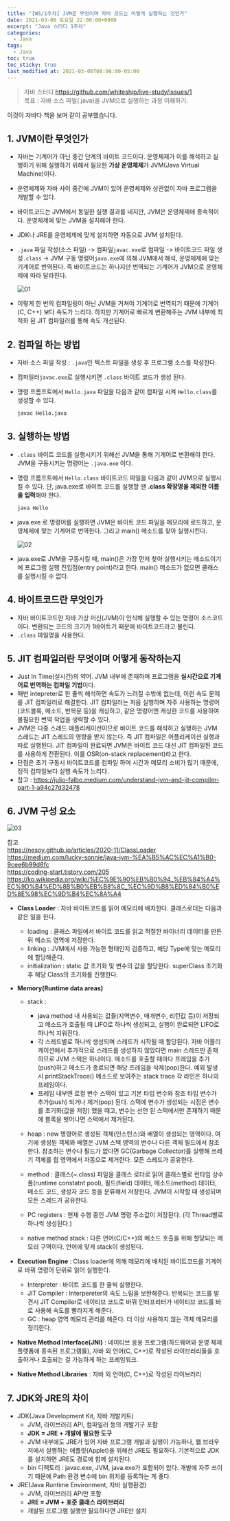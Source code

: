 ```yaml
---
title: "[WS/1주차] JVM은 무엇이며 자바 코드는 어떻게 실행하는 것인가"
date: 2021-03-06 토요일 22:00:00+0900
excerpt: "Java 스터디 1주차"
categories:
  - Java
tags:
  - Java
toc: true
toc_sticky: true
last_modified_at: 2021-03-06T08:06:00-05:00
---
```


> 자바 스터디 https://github.com/whiteship/live-study/issues/1  
> 목표 : 자바 소스 파일(.java)을 JVM으로 실행하는 과정 이해하기.

이것이 자바다 책을 보며 같이 공부했습니다.

## 1. JVM이란 무엇인가

- 자바는 기계어가 아닌 중간 단계의 바이트 코드이다. 운영체제가 이를 해석하고 실행하기 위해 실행하기 위해서 필요한 **가상 운영체제**가 JVM(Java Virtual Machine)이다.
- 운영체제와 자바 사이 중간에 JVM이 있어 운영체제와 상관없이 자바 프로그램을 개발할 수 있다.
- 바이트코드는 JVM에서 동일한 실행 결과를 내지만, JVM은 운영체제에 종속적이다. 운영체제에 맞는 JVM을 설치해야 한다.
- JDK나 JRE를 운영체제에 맞게 설치하면 자동으로 JVM 설치된다.
- `.java` 파일 작성(소스 파일) -> 컴파일`javac.exe`로 컴파일 -> 바이트코드 파일 생성`.class` -> JVM 구동 명령어`java.exe`에 의해 JVM에서 해석, 운영체제에 맞는 기계어로 번역된다. 즉 바이트코드는 하나지만 번역되는 기계어가 JVM으로 운영체제에 따라 달라진다.

  ![01](/assets/images/java/study/01-1.png)

- 이렇게 한 번의 컴파일링이 아닌 JVM을 거쳐야 기계어로 번역되기 때문에 기계어(C, C++) 보다 속도가 느리다. 하지만 기계어로 빠르게 변환해주는 JVM 내부에 최적화 된 JIT 컴파일러를 통해 속도 개선된다.

## 2. 컴파일 하는 방법

- 자바 소스 파일 작성 : `.java`인 텍스트 파일을 생성 후 프로그램 소스를 작성한다.
- 컴파일러`javac.exe`로 실행시키면 `.class` 바이트 코드가 생성 된다.
- 명령 프롬프트에서 `Hello.java` 파일을 다음과 같이 컴파일 시켜 `Hello.class`를 생성할 수 있다.

  ```bash
  javac Hello.java
  ```

## 3. 실행하는 방법

- `.class` 바이트 코드를 실행시키기 위해선 JVM을 통해 기계어로 변환해야 한다. JVM을 구동시키는 명령어는 `.java.exe` 이다.
- 명령 프롬프트에서 `Hello.class` 바이트코드 파일을 다음과 같이 JVM으로 실행시킬 수 있다. 단, java.exe로 바이트 코드를 실행할 땐 **.class 확장명을 제외한 이름을 입력**해야 한다.

  ```bash
  java Hello
  ```

- java.exe 로 명령어를 실행하면 JVM은 바이트 코드 파일을 메모리에 로드하고, 운영체제에 맞는 기계어로 번역한다. 그리고 main() 메소드를 찾아 실행시킨다.

  ![02](/assets/images/java/study/01-2.png)

- java.exe로 JVM을 구동시킬 때, main()은 가장 먼저 찾아 실행시키는 메소드이기에 프로그램 실행 진입점(entry point)라고 한다. main() 메소드가 없으면 클래스를 실행시킬 수 없다.

## 4. 바이트코드란 무엇인가

- 자바 바이트코드란 자바 가상 머신(JVM)이 인식해 실행할 수 있는 명령어 소스코드이다. 변환되는 코드의 크기가 1바이트기 때문에 바이트코드라고 불린다.
- `.class` 파일명을 사용한다.

## 5. JIT 컴파일러란 무엇이며 어떻게 동작하는지

- Just In Time(실시간)의 약어. JVM 내부에 존재하며 프로그램을 **실시간으로 기계어로 번역하는 컴파일 기법**이다.
- 매번 intepreter로 한 줄씩 해석하면 속도가 느려질 수밖에 없는데, 이런 속도 문제를 JIT 컴파일러로 해결한다. JIT 컴파일러는 처음 실행하며 자주 사용하는 명령어(코드블록, 메소드, 반복문 등)을 캐싱하고, 같은 명령어엔 캐싱한 코드를 사용하여 불필요한 번역 작업을 생략할 수 있다.
- JVM은 다중 스레드 애플리케이션이므로 바이트 코드를 해석하고 실행하는 JVM 스레드는 JIT 스레드의 영향을 받지 않는다. 즉 JIT 컴파일은 어플리케이션 실행과 따로 실행된다. JIT 컴파일이 완료되면 JVM은 바이트 코드 대신 JIT 컴파일된 코드를 사용하게 전환된다. 이를 OSR(on-stack replacement)라고 한다.
- 단점은 초기 구동시 바이트코드를 컴파일 하며 시간과 메모리 소비가 많기 때문에, 정적 컴파일보다 실행 속도가 느리다.
- 참고 : https://julio-falbo.medium.com/understand-jvm-and-jit-compiler-part-1-a94c27d32478

## 6. JVM 구성 요소

![03](/assets/images/java/study/01-3.png)

참고  
https://nesoy.github.io/articles/2020-11/ClassLoader  
https://medium.com/lucky-sonnie/java-jvm-%EA%B5%AC%EC%A1%B0-9cee6b99d6fc  
https://coding-start.tistory.com/205  
https://ko.wikipedia.org/wiki/%EC%9E%90%EB%B0%94_%EB%84%A4%EC%9D%B4%ED%8B%B0%EB%B8%8C_%EC%9D%B8%ED%84%B0%ED%8E%98%EC%9D%B4%EC%8A%A4

- **Class Loader** : 자바 바이트코드를 읽어 메모리에 배치한다. 클래스로더는 다음과 같은 일을 한다.
  - loading : 클래스 파일에서 바이트 코드를 읽고 적절한 바이너리 데이터를 만든 뒤 메소드 영역에 저장한다.
  - linking : JVM에서 사용 가능한 형태인지 검증하고, 해당 Type에 맞는 메모리에 할당해준다.
  - initialization : static 값 초기화 및 변수의 값을 할당한다. superClass 초기화 후 해당 Class의 초기화를 진행한다.
- **Memory(Runtime data areas)**

  - stack :

    - java method 내 사용되는 값들(지역변수, 매개변수, 리턴값 등)이 저장되고 메소드가 호출될 때 LIFO로 하나씩 생성되고, 실행이 완료되면 LIFO로 하나씩 지워진다.
    - 각 스레드별로 하나씩 생성되며 스레드가 시작될 때 할당된다. 자바 어플리케이션에서 추가적으로 스레드를 생성하지 않았다면 main 스레드만 존재하므로 JVM 스택은 하나이다. 메소드를 호출할 때마다 프레임을 추가(push)하고 메소드가 종료되면 해당 프레임을 삭제(pop)한다. 예외 발생 시 printStackTrace() 메소드로 보여주는 stack trace 각 라인은 하나의 프레임이다.
    - 프레임 내부엔 로컬 변수 스택이 있고 기본 타입 변수와 참조 타입 변수가 추가(push) 되거나 제거(pop) 된다. 스택에 변수가 생성되는 시점은 변수를 초기화(값을 저장) 했을 때고, 변수는 선언 된 스택에서만 존재하기 때문에 블록을 벗어나면 스택에서 제거된다.

  - heap : new 명령어로 생성된 객체(인스턴스)와 배열이 생성되는 영역이다. 여기에 생성된 객체와 배열은 JVM 스택 영역의 변수나 다른 객체 필드에서 참조한다. 참조하는 변수나 필드가 없다면 GC(Garbage Collector)를 실행해 쓰레기 객체를 힙 영역에서 자동으로 제거한다. 모든 스레드가 공유한다.
  - method : 클래스(~.class) 파일을 클래스 로더로 읽어 클래스별로 런타임 상수풀(runtime constatnt pool), 필드(field) 데이터, 메소드(method) 데이터, 메소드 코드, 생성자 코드 등을 분류해서 저장한다. JVM이 시작할 때 생성되며 모든 스레드가 공유한다.
  - PC registers : 현재 수행 중인 JVM 명령 주소값이 저장된다. (각 Thread별로 하나씩 생성된다.)
  - native method stack : 다른 언어(C/C++)의 메소드 호출을 위해 할당되는 메모리 구역이다. 언어에 맞게 stack이 생성된다.

- **Execution Engine** : Class loader에 의해 메모리에 배치된 바이트코드를 기계어로 바꿔 명령어 단위로 읽어 실행한다.
  - Interpreter : 바이트 코드를 한 줄씩 실행한다.
  - JIT Compiler : Interpereter의 속도 느림을 보완해준다. 반복되는 코드를 발견시 JIT Compiler로 네이티브 코드로 바꿔 인터프리터가 네이티브 코드를 바로 사용해 속도를 빨라지게 해준다.
  - GC : heap 영역 메모리 관리를 해준다. 더 이상 사용하지 않는 객체 메모리를 정리한다.
- **Native Method Interface(JNI)** : 네이티브 응용 프로그램(하드웨어와 운영 체제 플랫폼에 종속된 프로그램들), 자바 외 언어(C, C++)로 작성된 라이브러리들을 호출하거나 호출되는 걸 가능하게 하는 프레임워크.
- **Native Method Libraries** : 자바 외 언어(C, C++)로 작성된 라이브러리

## 7. JDK와 JRE의 차이

- JDK(Java Development Kit, 자바 개발키트)
  - JVM, 라이브러리 API, 컴파일러 등의 개발기구 포함
  - **JDK = JRE + 개발에 필요한 도구**
  - JVM 내부에도 JRE가 있어 자바 프로그램 개발과 실행이 가능하나, 웹 브라우저에서 실행하는 애플릿(Applet)을 위해선 JRE도 필요하다. 기본적으로 JDK를 설치하면 JRE도 경로에 함께 설치된다.
  - bin 디렉토리 : javac.exe, JVM, java.exe가 포함되어 있다. 개발에 자주 쓰이기 때문에 Path 환경 변수에 bin 위치를 등록하는 게 좋다.
- JRE(Java Runtime Environment, 자바 실행환경)
  - JVM, 라이브러리 API만 포함
  - **JRE = JVM + 표준 클래스 라이브러리**
  - 개발된 프로그램 실행만 필요하다면 JRE만 설치
